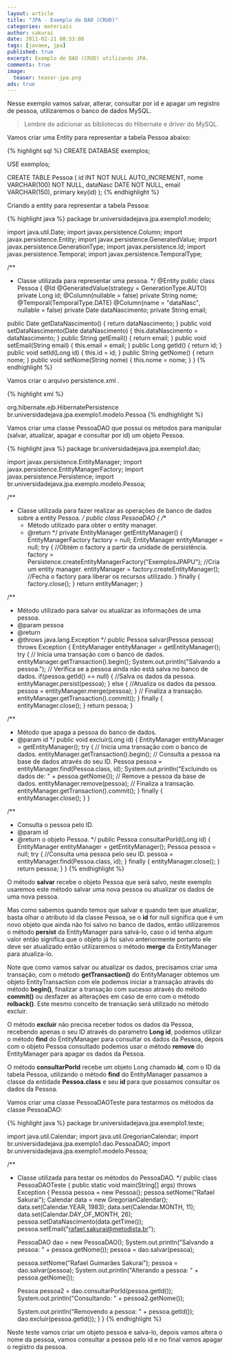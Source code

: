 ```yaml
---
layout: article
title: "JPA - Exemplo de DAO (CRUD)"
categories: materiais
author: sakurai
date: 2011-02-21 08:53:00
tags: [javaee, jpa]
published: true
excerpt: Exemplo de DAO (CRUD) utilizando JPA.
comments: true
image:
  teaser: teaser-jpa.png
ads: true
---
```


Nesse exemplo vamos salvar, alterar, consultar por id e apagar um registro de pessoa, utilizaremos o banco de dados MySQL.

> Lembre de adicionar as bibliotecas do Hibernate e driver do MySQL.

Vamos criar uma Entity para representar a tabela Pessoa abaixo:

{% highlight sql %}
CREATE DATABASE exemplos;

USE exemplos;

CREATE TABLE Pessoa (
  id INT NOT NULL AUTO_INCREMENT,
  nome VARCHAR(100) NOT NULL,
  dataNasc DATE NOT NULL,
  email VARCHAR(150),
  primary key(id)
);
{% endhighlight %}

Criando a entity para representar a tabela Pessoa:

{% highlight java %}
package br.universidadejava.jpa.exemplo1.modelo;

import java.util.Date;
import javax.persistence.Column;
import javax.persistence.Entity;
import javax.persistence.GeneratedValue;
import javax.persistence.GenerationType;
import javax.persistence.Id;
import javax.persistence.Temporal;
import javax.persistence.TemporalType;

/**
 * Classe utilizada para representar uma pessoa.
 */
@Entity
public class Pessoa {
  @Id
  @GeneratedValue(strategy = GenerationType.AUTO)
  private Long id;
  @Column(nullable = false)
  private String nome;
  @Temporal(TemporalType.DATE)
  @Column(name = "dataNasc", nullable = false)
  private Date dataNascimento;
  private String email;

  public Date getDataNascimento() {
    return dataNascimento;
  }
  public void setDataNascimento(Date dataNascimento) {
    this.dataNascimento = dataNascimento;
  }
  public String getEmail() {
    return email;
  }
  public void setEmail(String email) {
    this.email = email;
  }
  public Long getId() {
    return id;
  }
  public void setId(Long id) {
    this.id = id;
  }
  public String getNome() {
    return nome;
  }
  public void setNome(String nome) {
    this.nome = nome;
  }
}
{% endhighlight %}

Vamos criar o arquivo persistence.xml .

{% highlight xml %}
<?xml version="1.0" encoding="UTF-8"?>
<persistence version="1.0" xmlns="http://java.sun.com/xml/ns/persistence"
  xmlns:xsi="http://www.w3.org/2001/XMLSchema-instance"
  xsi:schemaLocation="http://java.sun.com/xml/ns/persistence http://java.sun.com/xml/ns/persistence/persistence_1_0.xsd">
  <persistence-unit name="ExemplosJPAPU" transaction-type="RESOURCE_LOCAL">
    <provider>org.hibernate.ejb.HibernatePersistence</provider>
    <class>br.universidadejava.jpa.exemplo1.modelo.Pessoa</class>
    <properties>
      <property name="hibernate.connection.username" value="usuario"/>
      <property name="hibernate.connection.password" value="senha"/>
      <property name="hibernate.connection.driver_class" value="com.mysql.jdbc.Driver"/>
      <property name="hibernate.connection.url" value="jdbc:mysql://localhost:3306/exemplos"/>
      <property name="hibernate.cache.provider_class" value="org.hibernate.cache.NoCacheProvider"/>
    </properties>
  </persistence-unit>
</persistence>
{% endhighlight %}

Vamos criar uma classe PessoaDAO que possui os métodos para manipular (salvar, atualizar, apagar e consultar por id) um objeto Pessoa.

{% highlight java %}
package br.universidadejava.jpa.exemplo1.dao;

import javax.persistence.EntityManager;
import javax.persistence.EntityManagerFactory;
import javax.persistence.Persistence;
import br.universidadejava.jpa.exemplo.modelo.Pessoa;

/**
 * Classe utilizada para fazer realizar as operações de banco de dados sobre a entity Pessoa.
 */
public class PessoaDAO {
  /**
   * Método utilizado para obter o entity manager.
   * @return
   */
  private EntityManager getEntityManager() {
    EntityManagerFactory factory = null;
    EntityManager entityManager = null;
    try {
      //Obtém o factory a partir da unidade de persistência.
      factory = Persistence.createEntityManagerFactory("ExemplosJPAPU");
      //Cria um entity manager.
      entityManager = factory.createEntityManager();
      //Fecha o factory para liberar os recursos utilizado.
    } finally {
      factory.close();
    }
    return entityManager;
  }

  /**
   * Método utilizado para salvar ou atualizar as informações de uma pessoa.
   * @param pessoa
   * @return
   * @throws java.lang.Exception
   */
  public Pessoa salvar(Pessoa pessoa) throws Exception {
    EntityManager entityManager = getEntityManager();
    try {
      // Inicia uma transação com o banco de dados.
      entityManager.getTransaction().begin();
      System.out.println("Salvando a pessoa.");
      // Verifica se a pessoa ainda não está salva no banco de dados.
      if(pessoa.getId() == null) {
        //Salva os dados da pessoa.
        entityManager.persist(pessoa);
      } else {
        //Atualiza os dados da pessoa.
        pessoa = entityManager.merge(pessoa);
      }
      // Finaliza a transação.
      entityManager.getTransaction().commit();
    } finally {
      entityManager.close();
    }
    return pessoa;
  }

  /**
   * Método que apaga a pessoa do banco de dados.
   * @param id
   */
  public void excluir(Long id) {
    EntityManager entityManager = getEntityManager();
    try {
      // Inicia uma transação com o banco de dados.
      entityManager.getTransaction().begin();
      // Consulta a pessoa na base de dados através do seu ID.
      Pessoa pessoa = entityManager.find(Pessoa.class, id);
      System.out.println("Excluindo os dados de: " + pessoa.getNome());
      // Remove a pessoa da base de dados.
      entityManager.remove(pessoa);
      // Finaliza a transação.
      entityManager.getTransaction().commit();
    } finally {
      entityManager.close();
    }
  }

  /**
   * Consulta o pessoa pelo ID.
   * @param id
   * @return o objeto Pessoa.
   */
  public Pessoa consultarPorId(Long id) {
    EntityManager entityManager = getEntityManager();
    Pessoa pessoa = null;
    try {
      //Consulta uma pessoa pelo seu ID.
      pessoa = entityManager.find(Pessoa.class, id);
    } finally {
      entityManager.close();
    }
    return pessoa;
  }
}
{% endhighlight %}

O método **salvar** recebe o objeto Pessoa que será salvo, neste exemplo usaremos este método salvar uma nova pessoa ou atualizar os dados de uma nova pessoa.

Mas como sabemos quando temos que salvar e quando tem que atualizar, basta olhar o atributo id da classe Pessoa, se o **id** for null significa que é um novo objeto que ainda não foi salvo no banco de dados, então utilizaremos o método **persist** da EntityManager para salvá-lo, caso o id tenha algum valor então significa que o objeto já foi salvo anteriormente portanto ele deve ser atualizado então utilizaremos o método **merge** da EntityManager para atualiza-lo.

Note que como vamos salvar ou atualizar os dados, precisamos criar uma transação, com o método **getTransaction()** do EntityManager obtemos um objeto EntityTransaction com ele podemos iniciar a transação através do método **begin()**, finalizar a transação com sucesso através do método **commit()** ou desfazer as alterações em caso de erro com o método **rolback()**. Este mesmo conceito de transação será utilizado no método excluir.

O método **excluir** não precisa receber todos os dados da Pessoa, recebendo apenas o seu ID através do parametro **Long id**, podemos utilizar o método **find** do EntityManager para consultar os dados da Pessoa, depois com o objeto Pessoa consultado podemos usar o método **remove** do EntityManager para apagar os dados da Pessoa.

O método **consultarPorId** recebe um objeto Long chamado **id**, com o ID da tabela Pessoa, utilizando o método **find** do EntityManager passamos a classe da entidade **Pessoa.class** e seu **id** para que possamos consultar os dados da Pessoa.

Vamos criar uma classe PessoaDAOTeste para testarmos os métodos da classe PessoaDAO:

{% highlight java %}
package br.universidadejava.jpa.exemplo1.teste;

import java.util.Calendar;
import java.util.GregorianCalendar;
import br.universidadejava.jpa.exemplo1.dao.PessoaDAO;
import br.universidadejava.jpa.exemplo1.modelo.Pessoa;

/**
 * Classe utilizada para testar os métodos do PessoaDAO.
 */
public class PessoaDAOTeste {
  public static void main(String[] args) throws Exception {
    Pessoa pessoa = new Pessoa();
    pessoa.setNome("Rafael Sakurai");
    Calendar data = new GregorianCalendar();
    data.set(Calendar.YEAR, 1983);
    data.set(Calendar.MONTH, 11);
    data.set(Calendar.DAY_OF_MONTH, 26);
    pessoa.setDataNascimento(data.getTime());
    pessoa.setEmail("rafael.sakurai@metodista.br");

    PessoaDAO dao = new PessoaDAO();
    System.out.println("Salvando a pessoa: " + pessoa.getNome());
    pessoa = dao.salvar(pessoa);

    pessoa.setNome("Rafael Guimarães Sakurai");
    pessoa = dao.salvar(pessoa);
    System.out.println("Alterando a pessoa: " + pessoa.getNome());

    Pessoa pessoa2 = dao.consultarPorId(pessoa.getId());
    System.out.println("Consultando: " + pessoa2.getNome());

    System.out.println("Removendo a pessoa: " + pessoa.getId());
    dao.excluir(pessoa.getId());
  }
}
{% endhighlight %}

Neste teste vamos criar um objeto pessoa e salva-lo, depois vamos altera o nome da pessoa, vamos consultar a pessoa pelo id e no final vamos apagar o registro da pessoa.
